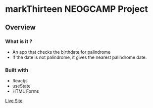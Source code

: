 # markThirteen NEOGCAMP Project

## Overview

### What is it ?

- An app that checks the birthdate for palindrome
- If the date is not palindrome, it gives the nearest palindrome date.

### Built with

- Reactjs
- useState
- HTML Forms

[Live Site](https://foolhardy21.github.io/markthirteen-neogcamp/)
